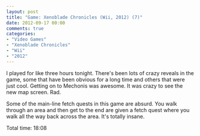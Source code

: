 ```yaml
---
layout: post
title: "Game: Xenoblade Chronicles (Wii, 2012) (7)"
date: 2012-09-17 00:00
comments: true
categories:
- "Video Games"
- "Xenoblade Chronicles"
- "Wii"
- "2012"
---
```


I played for like three hours tonight. There's been lots of crazy
reveals in the game, some that have been obvious for a long time
and others that were just cool. Getting on to Mechonis was
awesome. It was crazy to see the new map screen. Rad.

Some of the main-line fetch quests in this game are absurd. You
walk through an area and then get to the end are given a fetch
quest where you walk all the way back across the area. It's
totally insane.

Total time: 18:08
